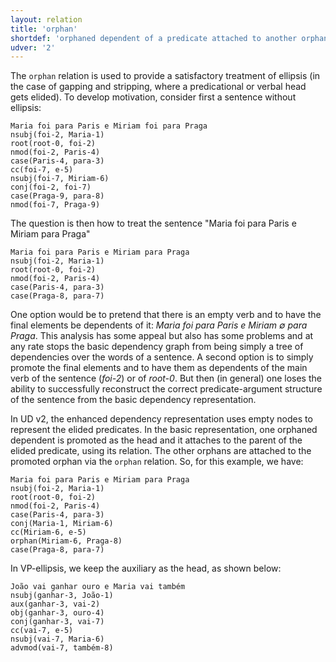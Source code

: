 ```yaml
---
layout: relation
title: 'orphan'
shortdef: 'orphaned dependent of a predicate attached to another orphan'
udver: '2'
---
```


The `orphan` relation is used to provide a satisfactory treatment of
ellipsis (in the case of gapping and stripping, where a predicational
or verbal head gets elided).
To develop motivation, consider first a sentence without ellipsis:

~~~ sdparse
Maria foi para Paris e Miriam foi para Praga
nsubj(foi-2, Maria-1)
root(root-0, foi-2)
nmod(foi-2, Paris-4)
case(Paris-4, para-3)
cc(foi-7, e-5)
nsubj(foi-7, Miriam-6)
conj(foi-2, foi-7)
case(Praga-9, para-8)
nmod(foi-7, Praga-9)
~~~

The question is then how to treat the sentence "Maria foi para Paris e
Miriam para Praga"

~~~ sdparse
Maria foi para Paris e Miriam para Praga
nsubj(foi-2, Maria-1)
root(root-0, foi-2)
nmod(foi-2, Paris-4)
case(Paris-4, para-3)
case(Praga-8, para-7)
~~~

One option would be to pretend that there is an empty verb and to have
the final elements be dependents of it: *Maria foi para Paris e Miriam
∅ para Praga*. This analysis has some appeal but also has some
problems and at any rate stops the basic dependency graph from being
simply a tree of dependencies over the words of a sentence. A second
option is to simply promote the final elements and to have them as
dependents of the main verb of the sentence (*foi-2*) or of
*root-0*. But then (in general) one loses the ability to successfully
reconstruct the correct predicate-argument structure of the sentence
from the basic dependency representation.

In UD v2, the enhanced dependency representation uses empty nodes to
represent the elided predicates. In the basic representation, one
orphaned dependent is promoted as the head and it attaches to the
parent of the elided predicate, using its relation. The other orphans
are attached to the promoted orphan via the `orphan` relation. So, for this example, we have:

~~~ sdparse
Maria foi para Paris e Miriam para Praga
nsubj(foi-2, Maria-1)
root(root-0, foi-2)
nmod(foi-2, Paris-4)
case(Paris-4, para-3)
conj(Maria-1, Miriam-6)
cc(Miriam-6, e-5)
orphan(Miriam-6, Praga-8)
case(Praga-8, para-7)
~~~

In VP-ellipsis, we keep the auxiliary as the head, as shown below:

~~~ sdparse
João vai ganhar ouro e Maria vai também
nsubj(ganhar-3, João-1)
aux(ganhar-3, vai-2)
obj(ganhar-3, ouro-4)
conj(ganhar-3, vai-7)
cc(vai-7, e-5)
nsubj(vai-7, Maria-6)
advmod(vai-7, também-8)
~~~
<!-- Interlanguage links updated Čt lis 12 09:43:36 CET 2020 -->
